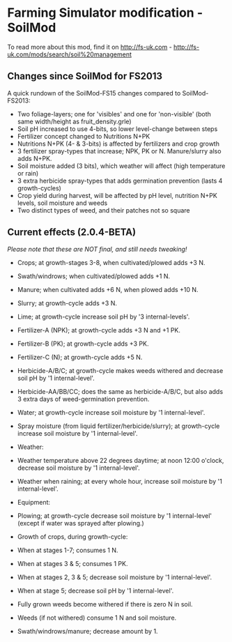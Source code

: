Farming Simulator modification - SoilMod
========================================
To read more about this mod, find it on http://fs-uk.com - http://fs-uk.com/mods/search/soil%20management


Changes since SoilMod for FS2013
--------------------------------

A quick rundown of the SoilMod-FS15 changes compared to SoilMod-FS2013:

- Two foliage-layers; one for 'visibles' and one for 'non-visible' (both same width/height as fruit_density.grle)
- Soil pH increased to use 4-bits, so lower level-change between steps
- Fertilizer concept changed to Nutritions N+PK
- Nutritions N+PK (4- & 3-bits) is affected by fertilizers and crop growth
- 3 fertilizer spray-types that increase; NPK, PK or N. Manure/slurry also adds N+PK.
- Soil moisture added (3 bits), which weather will affect (high temperature or rain)
- 3 extra herbicide spray-types that adds germination prevention (lasts 4 growth-cycles)
- Crop yield during harvest, will be affected by pH level, nutrition N+PK levels, soil moisture and weeds
- Two distinct types of weed, and their patches not so square



Current effects (2.0.4-BETA)
----------------------------

*Please note that these are NOT final, and still needs tweaking!*

- Crops; at growth-stages 3-8, when cultivated/plowed adds +3 N.
- Swath/windrows; when cultivated/plowed adds +1 N.
- Manure; when cultivated adds +6 N, when plowed adds +10 N.
- Slurry; at growth-cycle adds +3 N.
- Lime; at growth-cycle increase soil pH by '3 internal-levels'.
- Fertilizer-A (NPK); at growth-cycle adds +3 N and +1 PK.
- Fertilizer-B (PK); at growth-cycle adds +3 PK.
- Fertilizer-C (N); at growth-cycle adds +5 N.
- Herbicide-A/B/C; at growth-cycle makes weeds withered and decrease soil pH by '1 internal-level'.
- Herbicide-AA/BB/CC; does the same as herbicide-A/B/C, but also adds 3 extra days of weed-germination prevention.
- Water; at growth-cycle increase soil moisture by '1 internal-level'. 
- Spray moisture (from liquid fertilizer/herbicide/slurry); at growth-cycle increase soil moisture by '1 internal-level'.

- Weather:
 - Weather temperature above 22 degrees daytime; at noon 12:00 o'clock, decrease soil moisture by '1 internal-level'. 
 - Weather when raining; at every whole hour, increase soil moisture by '1 internal-level'.

- Equipment:
 - Plowing; at growth-cycle decrease soil moisture by '1 internal-level' (except if water was sprayed after plowing.)

- Growth of crops, during growth-cycle:
 - When at stages 1-7; consumes 1 N.
 - When at stages 3 & 5; consumes 1 PK.
 - When at stages 2, 3 & 5; decrease soil moisture by '1 internal-level'.
 - When at stage 5; decrease soil pH by '1 internal-level'.
 - Fully grown weeds become withered if there is zero N in soil.
 - Weeds (if not withered) consume 1 N and soil moisture.
 - Swath/windrows/manure; decrease amount by 1.
